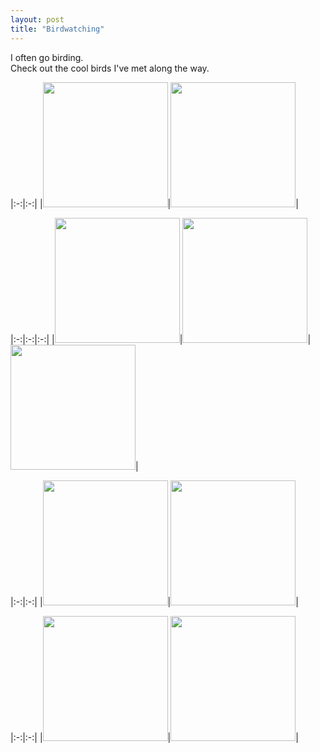 ```yaml
---
layout: post
title: "Birdwatching"
---
```


I often go birding.\
Check out the cool birds I've met along the way.

|:-:|:-:|
|<img src="../../../assets/images/bird.jpg" height=200px>|<img src="../../../assets/images/bird2.jpg" height=200px>|

|:-:|:-:|:-:|
|<img src="../../../assets/images/bird3.jpg" height=200px>|<img src="../../../assets/images/bird7.jpg" height=200px>|<img src="../../../assets/images/bird4.jpg" height=200px>|

|:-:|:-:|
|<img src="../../../assets/images/bird8.jpg" height=200px>|<img src="../../../assets/images/bird9.jpg" height=200px>|




|:-:|:-:|
|<img src="../../../assets/images/bird5.jpg" height=200px>|<img src="../../../assets/images/bird6.jpg" height=200px>|